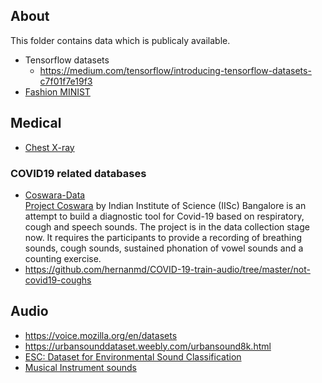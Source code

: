 ## About
This folder contains data which is publicaly available.

* Tensorflow datasets
   - https://medium.com/tensorflow/introducing-tensorflow-datasets-c7f01f7e19f3
* [Fashion MINIST](https://github.com/zalandoresearch/fashion-mnist)  

## Medical
 * [Chest X-ray](https://arxiv.org/abs/1705.02315)

### COVID19 related databases
 * [Coswara-Data](https://github.com/iiscleap/Coswara-Data)  
    [Project Coswara](https://coswara.iisc.ac.in/) by Indian Institute of Science (IISc) Bangalore is an attempt to build a diagnostic tool for Covid-19 based on respiratory, cough and speech sounds.
    The project is in the data collection stage now. It requires the participants to provide a recording of breathing sounds, cough sounds, sustained phonation of vowel
    sounds and a counting exercise.
 * https://github.com/hernanmd/COVID-19-train-audio/tree/master/not-covid19-coughs
## Audio
 * https://voice.mozilla.org/en/datasets
 * https://urbansounddataset.weebly.com/urbansound8k.html 
 * [ESC: Dataset for Environmental Sound Classification](https://dl.acm.org/doi/abs/10.1145/2733373.2806390)
 * [Musical Instrument sounds](https://github.com/seth814/Audio-Classification/tree/master/wavfiles)
